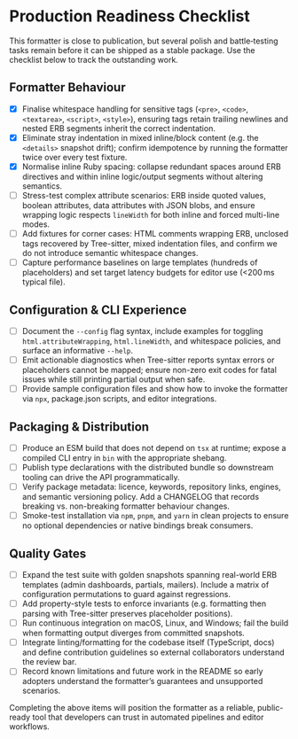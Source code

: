 # Production Readiness Checklist

This formatter is close to publication, but several polish and battle‑testing tasks remain before it can be shipped as a stable package. Use the checklist below to track the outstanding work.

## Formatter Behaviour
- [x] Finalise whitespace handling for sensitive tags (`<pre>`, `<code>`, `<textarea>`, `<script>`, `<style>`), ensuring tags retain trailing newlines and nested ERB segments inherit the correct indentation.
- [x] Eliminate stray indentation in mixed inline/block content (e.g. the `<details>` snapshot drift); confirm idempotence by running the formatter twice over every test fixture.
- [x] Normalise inline Ruby spacing: collapse redundant spaces around ERB directives and within inline logic/output segments without altering semantics.
- [ ] Stress-test complex attribute scenarios: ERB inside quoted values, boolean attributes, data attributes with JSON blobs, and ensure wrapping logic respects `lineWidth` for both inline and forced multi-line modes.
- [ ] Add fixtures for corner cases: HTML comments wrapping ERB, unclosed tags recovered by Tree-sitter, mixed indentation files, and confirm we do not introduce semantic whitespace changes.
- [ ] Capture performance baselines on large templates (hundreds of placeholders) and set target latency budgets for editor use (<200 ms typical file).

## Configuration & CLI Experience
- [ ] Document the `--config` flag syntax, include examples for toggling `html.attributeWrapping`, `html.lineWidth`, and whitespace policies, and surface an informative `--help`.
- [ ] Emit actionable diagnostics when Tree-sitter reports syntax errors or placeholders cannot be mapped; ensure non-zero exit codes for fatal issues while still printing partial output when safe.
- [ ] Provide sample configuration files and show how to invoke the formatter via `npx`, package.json scripts, and editor integrations.

## Packaging & Distribution
- [ ] Produce an ESM build that does not depend on `tsx` at runtime; expose a compiled CLI entry in `bin` with the appropriate shebang.
- [ ] Publish type declarations with the distributed bundle so downstream tooling can drive the API programmatically.
- [ ] Verify package metadata: licence, keywords, repository links, engines, and semantic versioning policy. Add a CHANGELOG that records breaking vs. non-breaking formatter behaviour changes.
- [ ] Smoke-test installation via `npm`, `pnpm`, and `yarn` in clean projects to ensure no optional dependencies or native bindings break consumers.

## Quality Gates
- [ ] Expand the test suite with golden snapshots spanning real-world ERB templates (admin dashboards, partials, mailers). Include a matrix of configuration permutations to guard against regressions.
- [ ] Add property-style tests to enforce invariants (e.g. formatting then parsing with Tree-sitter preserves placeholder positions).
- [ ] Run continuous integration on macOS, Linux, and Windows; fail the build when formatting output diverges from committed snapshots.
- [ ] Integrate linting/formatting for the codebase itself (TypeScript, docs) and define contribution guidelines so external collaborators understand the review bar.
- [ ] Record known limitations and future work in the README so early adopters understand the formatter’s guarantees and unsupported scenarios.

Completing the above items will position the formatter as a reliable, public-ready tool that developers can trust in automated pipelines and editor workflows.
